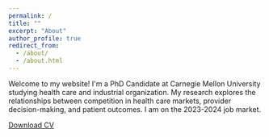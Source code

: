 ```yaml
---
permalink: /
title: ""
excerpt: "About"
author_profile: true
redirect_from: 
  - /about/
  - /about.html
---
```


Welcome to my website! I'm a PhD Candidate at Carnegie Mellon University studying health care and industrial organization. My research explores the relationships between competition in health care markets, provider decision-making, and patient outcomes. I am on the 2023-2024 job market.   

[Download CV](http://shruthi-venkatesh.github.io/files/CV_Shruthi_Venkatesh.pdf)
